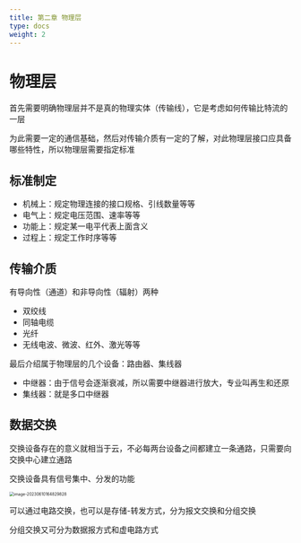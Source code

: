 ```yaml
---
title: 第二章 物理层
type: docs
weight: 2
---
```


# 物理层

首先需要明确物理层并不是真的物理实体（传输线），它是考虑如何传输比特流的一层

为此需要一定的通信基础，然后对传输介质有一定的了解，对此物理层接口应具备哪些特性，所以物理层需要指定标准

## 标准制定

- 机械上：规定物理连接的接口规格、引线数量等等
- 电气上：规定电压范围、速率等等
- 功能上：规定某一电平代表上面含义
- 过程上：规定工作时序等等



## 传输介质

有导向性（通道）和非导向性（辐射）两种

- 双绞线
- 同轴电缆
- 光纤
- 无线电波、微波、红外、激光等等



最后介绍属于物理层的几个设备：路由器、集线器

- 中继器：由于信号会逐渐衰减，所以需要中继器进行放大，专业叫再生和还原
- 集线器：就是多口中继器



## 数据交换

交换设备存在的意义就相当于云，不必每两台设备之间都建立一条通路，只需要向交换中心建立通路

交换设备具有信号集中、分发的功能

<img src="https://cdn.jsdelivr.net/gh/zvictorliu/typoraPics@main/img/image-20230610164829828.png" alt="image-20230610164829828" style="zoom:50%;" />

可以通过电路交换，也可以是存储-转发方式，分为报文交换和分组交换

分组交换又可分为数据报方式和虚电路方式

